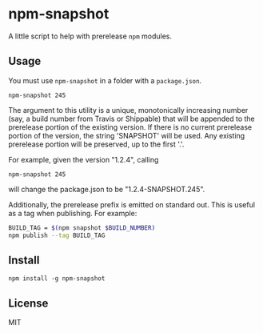 # npm-snapshot

A little script to help with prerelease `npm` modules. 

## Usage

You must use `npm-snapshot` in a folder with a `package.json`.

`npm-snapshot 245`

The argument to this utility is a unique, monotonically increasing number (say, a build number from Travis or Shippable)
that will be appended to the prerelease portion of the existing version. If there is no current prerelease portion of the 
version, the string 'SNAPSHOT' will be used. Any existing prerelease portion will be preserved, up to the first '.'.

For example, given the version "1.2.4", calling
  
`npm-snapshot 245`

will change the package.json to be "1.2.4-SNAPSHOT.245".

Additionally, the prerelease prefix is emitted on standard out. This is useful as a tag when publishing. For example:

```bash
BUILD_TAG = $(npm snapshot $BUILD_NUMBER)
npm publish --tag BUILD_TAG
```

## Install

`npm install -g npm-snapshot`

## License

MIT